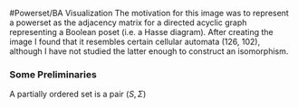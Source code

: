 #Powerset/BA Visualization
The motivation for this image was to represent a powerset as the adjacency matrix for a 
directed acyclic graph representing a Boolean poset (i.e. a Hasse diagram). After creating the image 
I found that it resembles certain cellular automata (126, 102), although I have not studied
the latter enough to construct an isomorphism.

### Some Preliminaries

A partially ordered set is a pair $(S,\Sigma)$
